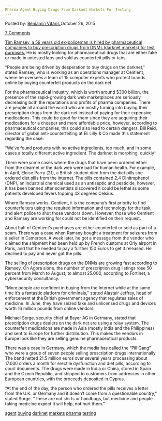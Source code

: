 ```yaml
---
Pharma Agent Buying Drugs From Darknet Markets For Testing
---
```

<article class="post-listing post-11857 post type-post status-publish format-standard has-post-thumbnail hentry  tag-agent tag-buying tag-darknet tag-pharma tag-testing">
<div class="post-inner">
<span>Posted by: <a href="https://www.deepdotweb.com/author/benjaminvi/" title="">Benjamin Vitáris </a></span>
<span>October 26, 2015</span>

<span><a href="https://www.deepdotweb.com/2015/10/26/pharma-agent-buying-drugs-from-darknet-markets-for-testing/#comments">7 Comments</a></span>


<p><a href="http://www.msn.com/en-us/money/markets/why-big-pharma-is-doing-drug-deals-on-the-dark-net/ar-BBmgSTN">Tim Ramsey, a 59 years old ex-policeman is hired by pharmaceutical companies to buy prescription drugs from DNMs (darknet markets) for test purposes.</a> He is mostly looking for pharmaceutical drugs that are either fake or made in untested labs and sold as counterfeit pills or tabs.</p>
<p>“People are being driven by desperation to buy drugs on the darknet,’’ stated Ramsey, who is working as an operations manager at Centient, where he oversees a team of 15 computer experts who protect brands online by buying counterfeit products on the dark net.</p>
<p>For the pharmaceutical industry, which is worth around $300 billion, the presence of the rapid-growing dark web marketplaces are seriously decreasing both the reputations and profits of pharma companies. There are people all around the world who are mostly turning into buying their prescription drugs from the dark net instead of paying for their expensive medications. This could be good for them since they are acquiring their medications for a cheaper and more affordable price, however, according to pharmaceutical companies, this could also lead to certain dangers. Bill Reid, director of global anti-counterfeiting at Eli Lilly &amp; Co made this statement regarding the case:</p>
<p>“We’ve found products with no active ingredients, too much, and in some cases a totally different active ingredient. The darknet is morphing, quickly’’</p>
<p>There were some cases where the drugs that have been ordered either from the clearnet or the dark web were bad for human health. For example, in April, Eloise Parry (21), a British student died from the diet pills she ordered diet pills from the internet. The pills contained 2,4 Dinitrophenol (DNP), an industrial chemical used as an antiseptic and pesticide, however, it has been banned after scientists discovered it could be lethal as some patients developed fevers topping 43 degrees Celsius.</p>
<p>Where Ramsey works, Centient, it is the company’s first priority to find counterfeiters using the required information and technology for the task, and alert police to shut those vendors down. However, those who Centient and Ramsey are working for could not be identified on their request.</p>
<p>About half of Centient’s purchases are either counterfeit or sold as part of a scam. There was a case when Ramsey bought a treatment for seizures from a seller in Cameroon. A week later, he got a message from the vendor who claimed the shipment had been held up by French customs at Orly airport in Paris, and that he needed to pay a further 150 Euros to get it released. He declined to pay and never got the pills.</p>
<p>The selling of prescription drugs on the DNMs are growing fast according to Ramsey. On Agora alone, the number of prescription drug listings rose 50 percent from March to August, to almost 25.000, according to Fortinet, a cybersecurity consultancy.</p>
<p>“More people are confident in buying from the Internet while at the same time it’s a fantastic platform for criminals,’’ stated Alastair Jeffrey, head of enforcement at the British government agency that regulates sales of medicine. In June, they have seized fake and unlicensed drugs and devices worth 16 million pounds from online vendors.</p>
<p>Michael Sorge, security chief at Bayer AG in Germany, stated that prescription drugs dealers on the dark net are using a relay system. The counterfeit medications are made in Asia (mostly India and the Philippines) and sent to Europe for further distribution. This makes the vendors in Europe look like they are selling genuine pharmaceutical products.</p>
<p>There was a case in Germany, which the media has called the “Pill Gang” who were a group of seven people selling prescription drugs internationally. The band netted 21.5 million euros over several years processing about 17.000 orders a month for erectile dysfunction and diet pills, according to court documents. The drugs were made in India or China, stored in Spain and the Czech Republic, and shipped to customers from addresses in other European countries, with the proceeds deposited in Cyprus.</p>
<p>“At the end of the day, the person who ordered the pills receives a letter from the U.K. or Germany and it doesn’t come from a questionable country,’’ stated Sorge. “These are not shirts or handbags, but medicine and people taking medicine expect it will help, not hurt them.’’</p>
</div>
<a href="https://www.deepdotweb.com/tag/agent/" rel="tag">agent</a> <a href="https://www.deepdotweb.com/tag/buying/" rel="tag">buying</a> <a href="https://www.deepdotweb.com/tag/darknet/" rel="tag">darknet</a>  <a href="https://www.deepdotweb.com/tag/markets/" rel="tag">markets</a> <a href="https://www.deepdotweb.com/tag/pharma/" rel="tag">pharma</a> <a href="https://www.deepdotweb.com/tag/testing/" rel="tag">testing</a></span> <span style="display:none" class="updated">2015-10-26<a href="https://www.deepdotweb.com/author/benjaminvi/" title="Posts by Benjamin Vitáris" rel="author">Benjamin Vitáris</a></strong></div>

